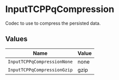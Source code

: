 # InputTCPPqCompression

Codec to use to compress the persisted data.


## Values

| Name                        | Value                       |
| --------------------------- | --------------------------- |
| `InputTCPPqCompressionNone` | none                        |
| `InputTCPPqCompressionGzip` | gzip                        |